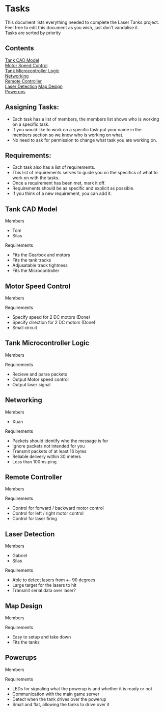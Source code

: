 # Tasks

This document lists everything needed to complete the Laser Tanks project. Feel free to edit this document as you wish, just don't vandalise it.  
Tasks are sorted by priority

## Contents
[Tank CAD Model](https://github.com/curtinrobotics/Laser_Tanks_New_2024/blob/master/Tasks.md#tank-cad-model)  
[Motor Speed Control](https://github.com/curtinrobotics/Laser_Tanks_New_2024/blob/master/Tasks.md#motor-speed-control)  
[Tank Microcontroller Logic](https://github.com/curtinrobotics/Laser_Tanks_New_2024/blob/master/Tasks.md#tank-microcontroller-logic)  
[Networking](https://github.com/curtinrobotics/Laser_Tanks_New_2024/blob/master/Tasks.md#networking)  
[Remote Controller](https://github.com/curtinrobotics/Laser_Tanks_New_2024/blob/master/Tasks.md#remote-controller)  
[Laser Detection](https://github.com/curtinrobotics/Laser_Tanks_New_2024/blob/master/Tasks.md#laser-detection)
[Map Design](https://github.com/curtinrobotics/Laser_Tanks_New_2024/blob/master/Tasks.md#map-design)  
[Powerups](https://github.com/curtinrobotics/Laser_Tanks_New_2024/blob/master/Tasks.md#powerups) 

## Assigning Tasks:

- Each task has a list of members, the members list shows who is working on a specific task.
- If you would like to work on a specific task put your name in the members section so we know who is working on what.
- No need to ask for permission to change what task you are working on.


## Requirements:
- Each task also has a list of requirements.
- This list of requirements serves to guide you on the specifics of what to work on with the tasks.
- Once a requirement has been met, mark it off.
- Requirements should be as specific and explicit as possible.
- If you think of a new requirement, you can add it.


## Tank CAD Model
Members
- Tom
- Silas

Requirements
- Fits the Gearbox and motors
- Fits the tank tracks
- Adjusatable track tightness
- Fits the Microcontroller


## Motor Speed Control  
Members


Requirements
- Specify speed for 2 DC motors (Done)
- Specify direction for 2 DC motors (Done)
- Small circuit


## Tank Microcontroller Logic  
Members


Requirements
- Recieve and parse packets
- Output Motor speed control
- Output laser signal


## Networking  
Members
- Xuan

Requirements
- Packets should identify who the message is for
- Ignore packets not intended for you
- Transmit packets of at least 16 bytes
- Reliable delivery within 30 meters
- Less than 100ms ping


## Remote Controller  
Members


Requirements
- Control for forward / backward motor control
- Control for left / right motor control
- Control for laser firing


## Laser Detection  
Members
- Gabriel
- Silas

Requirements
- Able to detect lasers from +- 90 degrees
- Large target for the lasers to hit
- Transmit serial data over laser?


## Map Design  
Members


Requirements
- Easy to setup and take down
- Fits the tanks

## Powerups
Members


Requirements
- LEDs for signaling what the powerup is and whether it is ready or not
- Communication with the main game server
- Detect when the tank drives over the powerup
- Small and flat, allowing the tanks to drive over it

